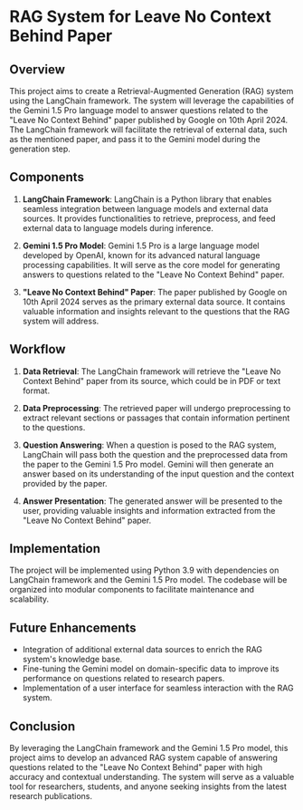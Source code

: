 # RAG System for Leave No Context Behind Paper

## Overview
This project aims to create a Retrieval-Augmented Generation (RAG) system using the LangChain framework. The system will leverage the capabilities of the Gemini 1.5 Pro language model to answer questions related to the "Leave No Context Behind" paper published by Google on 10th April 2024. The LangChain framework will facilitate the retrieval of external data, such as the mentioned paper, and pass it to the Gemini model during the generation step.

## Components
1. **LangChain Framework**: LangChain is a Python library that enables seamless integration between language models and external data sources. It provides functionalities to retrieve, preprocess, and feed external data to language models during inference.

2. **Gemini 1.5 Pro Model**: Gemini 1.5 Pro is a large language model developed by OpenAI, known for its advanced natural language processing capabilities. It will serve as the core model for generating answers to questions related to the "Leave No Context Behind" paper.

3. **"Leave No Context Behind" Paper**: The paper published by Google on 10th April 2024 serves as the primary external data source. It contains valuable information and insights relevant to the questions that the RAG system will address.

## Workflow
1. **Data Retrieval**: The LangChain framework will retrieve the "Leave No Context Behind" paper from its source, which could be in PDF or text format.

2. **Data Preprocessing**: The retrieved paper will undergo preprocessing to extract relevant sections or passages that contain information pertinent to the questions.

3. **Question Answering**: When a question is posed to the RAG system, LangChain will pass both the question and the preprocessed data from the paper to the Gemini 1.5 Pro model. Gemini will then generate an answer based on its understanding of the input question and the context provided by the paper.

4. **Answer Presentation**: The generated answer will be presented to the user, providing valuable insights and information extracted from the "Leave No Context Behind" paper.

## Implementation
The project will be implemented using Python 3.9 with dependencies on LangChain framework and the Gemini 1.5 Pro model. The codebase will be organized into modular components to facilitate maintenance and scalability.

## Future Enhancements
- Integration of additional external data sources to enrich the RAG system's knowledge base.
- Fine-tuning the Gemini model on domain-specific data to improve its performance on questions related to research papers.
- Implementation of a user interface for seamless interaction with the RAG system.

## Conclusion
By leveraging the LangChain framework and the Gemini 1.5 Pro model, this project aims to develop an advanced RAG system capable of answering questions related to the "Leave No Context Behind" paper with high accuracy and contextual understanding. The system will serve as a valuable tool for researchers, students, and anyone seeking insights from the latest research publications.
